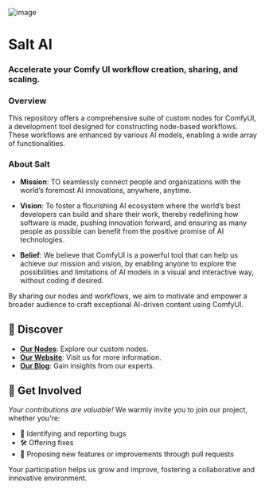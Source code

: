 ![image](https://github.com/scottbaggett/SaltAI/assets/474873/6638a9c4-1a96-47c3-a713-a27383674465)

# Salt AI
### Accelerate your Comfy UI workflow creation, sharing, and scaling.

### Overview
This repository offers a comprehensive suite of custom nodes for ComfyUI, a development tool designed for constructing node-based workflows. These workflows are enhanced by various AI models, enabling a wide array of functionalities.

### About Salt
- **Mission**: TO seamlessly connect people and organizations with the world’s foremost AI innovations, anywhere, anytime.

- **Vision**: To foster a flourishing AI ecosystem where the world’s best developers can build and share their work, thereby redefining how software is made, pushing innovation forward, and ensuring as many people as possible can benefit from the positive promise of AI technologies.

- **Belief**: We believe that ComfyUI is a powerful tool that can help us achieve our mission and vision, by enabling anyone to explore the possibilities and limitations of AI models in a visual and interactive way, without coding if desired.

By sharing our nodes and workflows, we aim to motivate and empower a broader audience to craft exceptional AI-driven content using ComfyUI.

## 🧭 Discover

- **[Our Nodes](https://github.com/get-salt-AI/SaltAI/tree/main/nodes)**: Explore our custom nodes.
- **[Our Website](https://getsalt.ai)**: Visit us for more information.
- **[Our Blog](https://blog.getsalt.ai/)**: Gain insights from our experts.

## 🤝 Get Involved 
_Your contributions are valuable!_ We warmly invite you to join our project, whether you're:

- 🐛 Identifying and reporting bugs
- 🛠️ Offering fixes
- 🚀 Proposing new features or improvements through pull requests

Your participation helps us grow and improve, fostering a collaborative and innovative environment.
